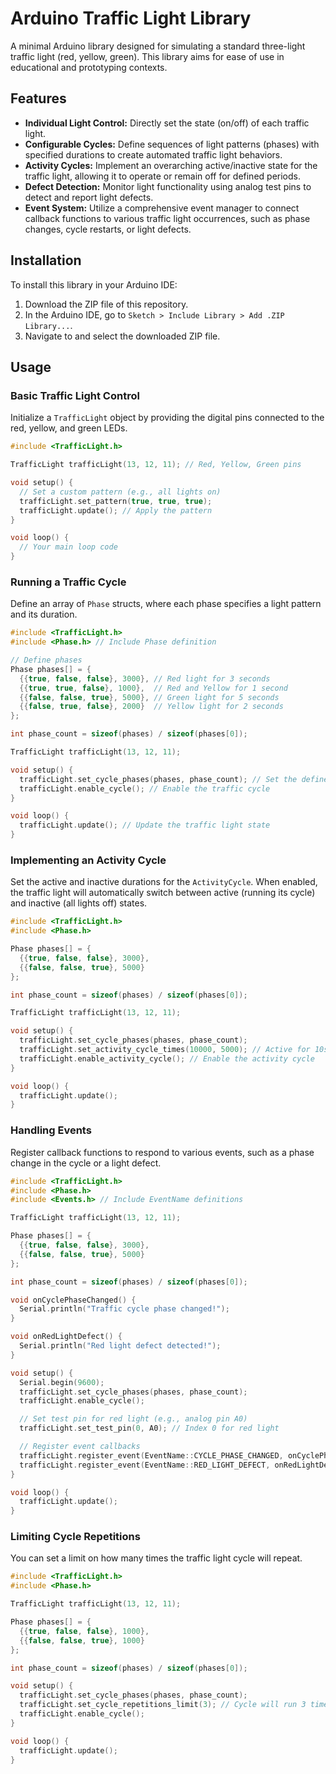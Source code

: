 # Arduino Traffic Light Library

A minimal Arduino library designed for simulating a standard three-light traffic light (red, yellow, green). This library aims for ease of use in educational and prototyping contexts.

## Features

- **Individual Light Control:** Directly set the state (on/off) of each traffic light.
- **Configurable Cycles:** Define sequences of light patterns (phases) with specified durations to create automated traffic light behaviors.
- **Activity Cycles:** Implement an overarching active/inactive state for the traffic light, allowing it to operate or remain off for defined periods.
- **Defect Detection:** Monitor light functionality using analog test pins to detect and report light defects.
- **Event System:** Utilize a comprehensive event manager to connect callback functions to various traffic light occurrences, such as phase changes, cycle restarts, or light defects.

## Installation

To install this library in your Arduino IDE:

1.  Download the ZIP file of this repository.
2.  In the Arduino IDE, go to `Sketch > Include Library > Add .ZIP Library...`.
3.  Navigate to and select the downloaded ZIP file.

## Usage

### Basic Traffic Light Control

Initialize a `TrafficLight` object by providing the digital pins connected to the red, yellow, and green LEDs.

```cpp
#include <TrafficLight.h>

TrafficLight trafficLight(13, 12, 11); // Red, Yellow, Green pins

void setup() {
  // Set a custom pattern (e.g., all lights on)
  trafficLight.set_pattern(true, true, true);
  trafficLight.update(); // Apply the pattern
}

void loop() {
  // Your main loop code
}
```

### Running a Traffic Cycle

Define an array of `Phase` structs, where each phase specifies a light pattern and its duration.

```cpp
#include <TrafficLight.h>
#include <Phase.h> // Include Phase definition

// Define phases
Phase phases[] = {
  {{true, false, false}, 3000}, // Red light for 3 seconds
  {{true, true, false}, 1000},  // Red and Yellow for 1 second
  {{false, false, true}, 5000}, // Green light for 5 seconds
  {{false, true, false}, 2000}  // Yellow light for 2 seconds
};

int phase_count = sizeof(phases) / sizeof(phases[0]);

TrafficLight trafficLight(13, 12, 11);

void setup() {
  trafficLight.set_cycle_phases(phases, phase_count); // Set the defined phases
  trafficLight.enable_cycle(); // Enable the traffic cycle
}

void loop() {
  trafficLight.update(); // Update the traffic light state
}
```

### Implementing an Activity Cycle

Set the active and inactive durations for the `ActivityCycle`. When enabled, the traffic light will automatically switch between active (running its cycle) and inactive (all lights off) states.

```cpp
#include <TrafficLight.h>
#include <Phase.h>

Phase phases[] = {
  {{true, false, false}, 3000},
  {{false, false, true}, 5000}
};

int phase_count = sizeof(phases) / sizeof(phases[0]);

TrafficLight trafficLight(13, 12, 11);

void setup() {
  trafficLight.set_cycle_phases(phases, phase_count);
  trafficLight.set_activity_cycle_times(10000, 5000); // Active for 10s, Inactive for 5s
  trafficLight.enable_activity_cycle(); // Enable the activity cycle
}

void loop() {
  trafficLight.update();
}
```

### Handling Events

Register callback functions to respond to various events, such as a phase change in the cycle or a light defect.

```cpp
#include <TrafficLight.h>
#include <Phase.h>
#include <Events.h> // Include EventName definitions

TrafficLight trafficLight(13, 12, 11);

Phase phases[] = {
  {{true, false, false}, 3000},
  {{false, false, true}, 5000}
};

int phase_count = sizeof(phases) / sizeof(phases[0]);

void onCyclePhaseChanged() {
  Serial.println("Traffic cycle phase changed!");
}

void onRedLightDefect() {
  Serial.println("Red light defect detected!");
}

void setup() {
  Serial.begin(9600);
  trafficLight.set_cycle_phases(phases, phase_count);
  trafficLight.enable_cycle();

  // Set test pin for red light (e.g., analog pin A0)
  trafficLight.set_test_pin(0, A0); // Index 0 for red light

  // Register event callbacks
  trafficLight.register_event(EventName::CYCLE_PHASE_CHANGED, onCyclePhaseChanged); //
  trafficLight.register_event(EventName::RED_LIGHT_DEFECT, onRedLightDefect); //
}

void loop() {
  trafficLight.update();
}
```

### Limiting Cycle Repetitions

You can set a limit on how many times the traffic light cycle will repeat.

```cpp
#include <TrafficLight.h>
#include <Phase.h>

TrafficLight trafficLight(13, 12, 11);

Phase phases[] = {
  {{true, false, false}, 1000},
  {{false, false, true}, 1000}
};

int phase_count = sizeof(phases) / sizeof(phases[0]);

void setup() {
  trafficLight.set_cycle_phases(phases, phase_count);
  trafficLight.set_cycle_repetitions_limit(3); // Cycle will run 3 times
  trafficLight.enable_cycle();
}

void loop() {
  trafficLight.update();
}
```
